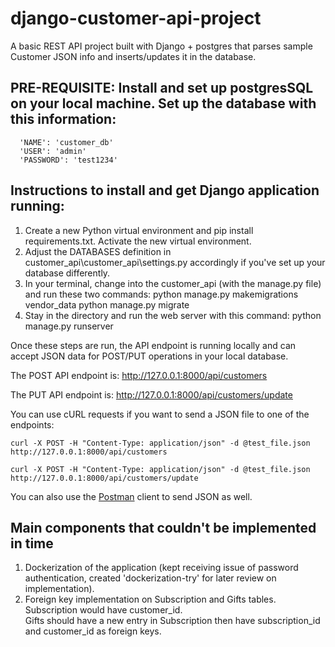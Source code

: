 # django-customer-api-project
A basic REST API project built with Django + postgres that parses sample Customer JSON info and inserts/updates it in the database.

## PRE-REQUISITE: Install and set up postgresSQL on your local machine. Set up the database with this information:  
      'NAME': 'customer_db'  
      'USER': 'admin'  
      'PASSWORD': 'test1234'  

## Instructions to install and get Django application running:
1. Create a new Python virtual environment and pip install requirements.txt. Activate the new virtual environment.
2. Adjust the DATABASES definition in customer_api\customer_api\settings.py accordingly if you've set up your database differently.
3. In your terminal, change into the customer_api (with the manage.py file) and run these two commands:
  python manage.py makemigrations vendor_data
  python manage.py migrate
4. Stay in the directory and run the web server with this command:
  python manage.py runserver

Once these steps are run, the API endpoint is running locally and can accept JSON data for POST/PUT operations in your local database.

The POST API endpoint is: http://127.0.0.1:8000/api/customers

The PUT API endpoint is: http://127.0.0.1:8000/api/customers/update

You can use cURL requests if you want to send a JSON file to one of the endpoints:
```
curl -X POST -H "Content-Type: application/json" -d @test_file.json http://127.0.0.1:8000/api/customers
```
```
curl -X POST -H "Content-Type: application/json" -d @test_file.json http://127.0.0.1:8000/api/customers/update
```

You can also use the [Postman](https://www.postman.com/) client to send JSON as well.

## Main components that couldn't be implemented in time
1. Dockerization of the application (kept receiving issue of password authentication, created 'dockerization-try' for later review on implementation).
2. Foreign key implementation on Subscription and Gifts tables.
  Subscription would have customer_id.   
  Gifts should have a new entry in Subscription then have subscription_id and customer_id as foreign keys.
